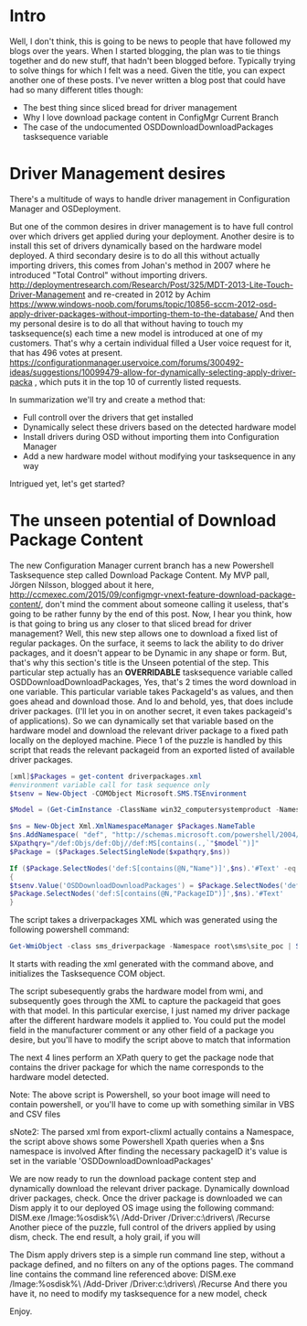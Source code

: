 # Intro
Well, I don't think, this is going to be news to people that have followed my blogs over the years. When I started blogging, the plan was to tie things together and do new stuff, that hadn't been blogged before. Typically trying to solve things for which I felt was a need.
Given the title, you can expect another one of these posts.
I've never written a blog post that could have had so many different titles though:

* The best thing since sliced bread for driver management
* Why I love download package content in ConfigMgr Current Branch
* The case of the undocumented OSDDownloadDownloadPackages tasksequence variable

# Driver Management desires

There's a multitude of ways to handle driver management in Configuration Manager and OSDeployment.

But one of the common desires in driver management is to have full control over which drivers get applied during your deployment.
Another desire is to install this set of drivers dynamically based on the hardware model deployed.
A third secondary desire is to do all this without actually importing drivers, this comes from Johan's method in 2007 where he introduced "Total Control" without importing drivers. http://deploymentresearch.com/Research/Post/325/MDT-2013-Lite-Touch-Driver-Management and re-created in 2012 by Achim https://www.windows-noob.com/forums/topic/10856-sccm-2012-osd-apply-driver-packages-without-importing-them-to-the-database/
And then my personal desire is to do all that without having to touch my tasksequence(s) each time a new model is introduced at one of my customers.
That's why a certain individual filled a User voice request for it, that has 496 votes at present. https://configurationmanager.uservoice.com/forums/300492-ideas/suggestions/10099479-allow-for-dynamically-selecting-apply-driver-packa , which puts it in the top 10 of currently listed requests.

In summarization we'll try and create a method that:

- Full controll over the drivers that get installed
- Dynamically select these drivers based on the detected hardware model
- Install drivers during OSD without importing them into Configuration Manager
- Add a new hardware model without modifying your tasksequence in any way


Intrigued yet, let's get started?
# The unseen potential of Download Package Content

The new Configuration Manager current branch has a new Powershell Tasksequence step called Download Package Content.
My MVP pall, Jörgen Nilsson, blogged about it here, http://ccmexec.com/2015/09/configmgr-vnext-feature-download-package-content/, don't mind the comment about someone calling it useless, that's going to be rather funny by the end of this post.
Now, I hear you think, how is that going to bring us any closer to that sliced bread for driver management? Well, this new step allows one to download a fixed list of regular packages.
On the surface, it seems to lack the ability to do driver packages, and it doesn't appear to be Dynamic in any shape or form.
But, that's why this section's title is the Unseen potential of the step. This particular step actually has an **OVERRIDABLE** tasksequence variable called OSDDownloadDownloadPackages, Yes, that's 2 times the word download in one variable. This particular variable takes PackageId's as values, and then goes ahead and download those. And lo and behold, yes, that does include driver packages. (I'll let you in on another secret, it even takes packageid's of applications).
So we can dynamically set that variable based on the hardware model and download the relevant driver package to a fixed path locally on the deployed machine. Piece 1 of the puzzle is handled by this script that reads the relevant packageid from an exported listed of available driver packages.


```powershell
[xml]$Packages = get-content driverpackages.xml
#environment variable call for task sequence only
$tsenv = New-Object -COMObject Microsoft.SMS.TSEnvironment

$Model = (Get-CimInstance -ClassName win32_computersystemproduct -Namespace root\cimv2).Name

$ns = New-Object Xml.XmlNamespaceManager $Packages.NameTable
$ns.AddNamespace( "def", "http://schemas.microsoft.com/powershell/2004/04" )
$Xpathqry="/def:Objs/def:Obj//def:MS[contains(.,`"$model`")]"
$Package = ($Packages.SelectSingleNode($xpathqry,$ns))

If ($Package.SelectNodes('def:S[contains(@N,"Name")]',$ns).'#Text' -eq $Model)
{
$tsenv.Value('OSDDownloadDownloadPackages') = $Package.SelectNodes('def:S[contains(@N,"PackageID")]',$ns).'#Text'
$Package.SelectNodes('def:S[contains(@N,"PackageID")]',$ns).'#Text'
}
```

The script takes a driverpackages XML which was generated using the following powershell command:

```Powershell
Get-WmiObject -class sms_driverpackage -Namespace root\sms\site_poc | Select-Object Name,PackageID | export-clixml driverpackages.xml
```

It starts with reading the xml generated with the command above, and initializes the Tasksequence COM object.


The script subesequently grabs the hardware model from wmi, and subsequently  goes through the XML to capture the packageid that goes with that model. In this particular exercise, I just named my driver package after the different hardware models it applied to.
You could put the model field in the manufacturer comment or any other field of a package you desire, but you'll have to modify the script above to match that information

The next 4 lines perform an XPath query to get the package node that contains the driver package for which the name corresponds to the hardware model detected.

Note: The above script is Powershell, so your boot image will need to contain powershell, or you'll have to come up with something similar in VBS and CSV files

sNote2: The parsed xml from export-clixml actually contains a Namespace, the script above shows some Powershell Xpath queries when a $ns namespace is involved
After finding the necessary packageID it's value is set in the variable 'OSDDownloadDownloadPackages'

We are now ready to run the download package content step and dynamically download the relevant driver package.
Dynamically download driver packages, check.
Once the driver package is downloaded we can Dism apply it to our deployed OS image using the following command:
DISM.exe /Image:%osdisk%\ /Add-Driver /Driver:c:\drivers\ /Recurse
Another piece of the puzzle, full control of the drivers applied by using dism, check.
The end result, a holy grail, if you will

The Dism apply drivers step is a simple run command line step, without a package defined, and no filters on any of the options pages.
The command line contains the command line referenced above:
DISM.exe /Image:%osdisk%\ /Add-Driver /Driver:c:\drivers\ /Recurse
And there you have it, no need to modify my tasksequence for a new model, check

Enjoy.